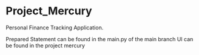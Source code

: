 # Project_Mercury
Personal Finance Tracking Application. 

Prepared Statement can be found in the main.py of the main branch 
UI can be found in the project mercury 
